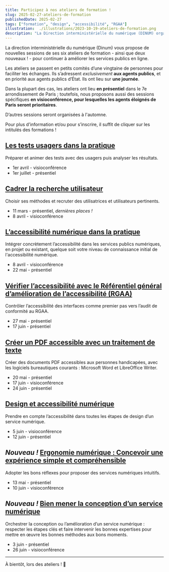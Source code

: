 ```yaml
---
title: Participez à nos ateliers de formation !
slug: 2025-02-27-ateliers-de-formation
publishedDate: 2025-02-27
tags: ["formation", "design", "accessibilité", "RGAA"]
illustration:  ./illustrations/2023-10-19-ateliers-de-formation.png
description: "La Direction interministérielle du numérique (DINUM) organise huit ateliers de formation (dont deux nouveaux !) en février et mars 2025 sur le design, la recherche utilisateur, l'accessibilité pour aider les agents à améliorer les services publics en ligne."
---
```


<p class="fr-text--lead">La direction interministérielle du numérique (Dinum) vous propose de nouvelles sessions de ses six ateliers de formation -&nbsp;ainsi que deux nouveaux&nbsp;!&nbsp;- pour continuer à améliorer les services publics en ligne. </p>
<p>Les ateliers se passent en petits comités d’une vingtaine de personnes pour faciliter les échanges. Ils s’adressent <em>exclusivement</em> <strong>aux agents publics</strong>, et en priorité aux agents publics d’État. Ils ont lieu sur <strong>une journée</strong>.</p> 
<p>Dans la plupart des cas, les ateliers ont lieu <strong>en présentiel</strong> dans le 7e arrondissement de Paris&nbsp;; toutefois, nous proposons aussi des sessions spécifiques <strong>en visioconférence, pour lesquelles les agents éloignés de Paris seront prioritaires</strong>.</p>
<p>D’autres sessions seront organisées à l'automne.</p>

Pour plus d’information et/ou pour s’inscrire, il suffit de cliquer sur les intitulés des formations&nbsp;!

<h2 class="fr-mt-4w fr-h6"><a href="/formations/recherche-utilisateur/atelier-test-usager/">Les tests usagers dans la pratique</a></h2>

Préparer et animer des tests avec des usagers puis analyser les résultats.  
- 1er avril - visioconférence
- 1er juillet - présentiel

<h2 class="fr-mt-4w fr-h6"><a href="/formations/recherche-utilisateur/atelier-cadrer-recherche-utilisateur/">Cadrer la recherche utilisateur</a></h2>

Choisir ses méthodes et recruter des utilisatrices et utilisateurs pertinents.
- 11 mars - présentiel, <em>dernières places&nbsp;!</em>
- 8 avril - visioconférence


<h2 class="fr-mt-4w fr-h6"><a href="/formations/accessibilite/atelier-accessibilite-pratique/">L’accessibilité numérique dans la pratique</a></h2>

Intégrer concrètement l’accessibilité dans les services publics numériques, en projet ou existant, quelque soit votre niveau de connaissance initial de l'accessibilité numérique. 
- 8 avril - visioconférence
- 22 mai - présentiel

<h2 class="fr-mt-4w fr-h6"><a href="/formations/accessibilite/atelier-coder-accessible/">Vérifier l’accessibilité avec le Référentiel général d’amélioration de l’accessibilité (RGAA)</a></h2>

Contrôler l’accessibilité des interfaces comme premier pas vers l’audit de conformité au RGAA. 
- 27 mai - présentiel
- 17 juin - présentiel

<h2 class="fr-mt-4w fr-h6"><a href="/formations/accessibilite/atelier-pdf-accessible/">Créer un PDF accessible avec un traitement de texte</a></h2>

Créer des documents PDF accessibles aux personnes handicapées, avec les logiciels bureautiques courants&nbsp;: Microsoft Word et LibreOffice Writer.
- 20 mai - présentiel
- 17 juin - visioconférence
- 24 juin - présentiel

<h2 class="fr-mt-4w fr-h6"><a href="/formations/accessibilite/atelier-accessibilite-designer/">Design et accessibilité numérique</a></h2>

Prendre en compte l’accessibilité dans toutes les étapes de design d’un service numérique.
- 5 juin - visioconférence
- 12 juin - présentiel

<h2 class="fr-mt-4w fr-h6"><em>Nouveau&nbsp;! </em><a href="/formations/design/atelier-ergonomie/">Ergonomie numérique&nbsp;: Concevoir une expérience simple et compréhensible</a></h2>

Adopter les bons réflexes pour proposer des services numériques intuitifs.
- 13 mai - présentiel
- 10 juin - visioconférence

<h2 class="fr-mt-4w fr-h6"><em>Nouveau&nbsp;! </em><a href="/formations/design/atelier-mener-conception/">Bien mener la conception d’un service numérique</a></h2>

Orchestrer la conception ou l’amélioration d’un service numérique&nbsp;: respecter les étapes clés et faire intervenir les bonnes expertises pour mettre en œuvre les bonnes méthodes aux bons moments.
- 3 juin - présentiel
- 26 juin - visioconférence

<hr/>

À bientôt, lors des ateliers&nbsp;! <span aria-hidden="true">👋</span>
